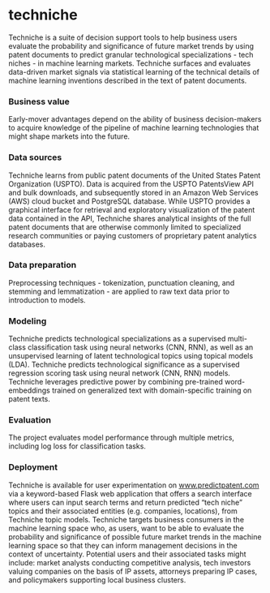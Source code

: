 # techniche

Techniche is a suite of decision support tools to help business users evaluate the probability and significance of future market trends by using patent documents to predict granular technological specializations - tech niches - in machine learning markets. Techniche surfaces and evaluates data-driven market signals via statistical learning of the technical details of machine learning inventions described in the text of patent documents.

### Business value
Early-mover advantages depend on the ability of business decision-makers to acquire knowledge of the pipeline of machine learning technologies that might shape markets into the future.

### Data sources
Techniche learns from public patent documents of the United States Patent Organization (USPTO). Data is acquired from the USPTO PatentsView API and bulk downloads, and subsequently stored in an Amazon Web Services (AWS) cloud bucket and PostgreSQL database. While USPTO provides a graphical interface for retrieval and exploratory visualization of the patent data contained in the API, Techniche shares analytical insights of the full patent documents that are otherwise commonly limited to specialized research communities or paying customers of proprietary patent analytics databases. 

### Data preparation
Preprocessing techniques - tokenization, punctuation cleaning, and stemming and lemmatization - are applied to raw text data prior to introduction to models.

### Modeling
Techniche predicts technological specializations as a supervised multi-class classification task using neural networks (CNN, RNN), as well as an unsupervised learning of latent technological topics using topical models (LDA). Techniche predicts technological significance as a supervised regression scoring task using neural network (CNN, RNN) models. Techniche leverages predictive power by combining pre-trained word-embeddings trained on generalized text with domain-specific training on patent texts.

### Evaluation
The project evaluates model performance through multiple metrics, including log loss for classification tasks.

### Deployment
Techniche is available for user experimentation on www.predictpatent.com via a keyword-based Flask web application that offers a search interface where users can input search terms and return predicted “tech niche” topics and their associated entities (e.g. companies, locations), from Techniche topic models. Techniche targets business consumers in the machine learning space who, as users, want to be able to evaluate the probability and significance of possible future market trends in the machine learning space so that they can inform management decisions in the context of uncertainty. Potential users and their associated tasks might include: market analysts conducting competitive analysis, tech investors valuing companies on the basis of IP assets, attorneys preparing IP cases, and policymakers supporting local business clusters.
